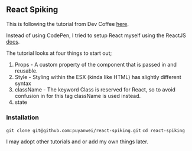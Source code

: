 ## React Spiking

This is following the tutorial from Dev Coffee [here](https://youtu.be/ZnRFerIP8aA).

Instead of using CodePen, I tried to setup React myself using the ReactJS [docs](https://github.com/facebook/create-react-app).

The tutorial looks at four things to start out;

1. Props - A custom property of the component that is passed in and reusable.
2. Style - Styling within the ESX (kinda like HTML) has slightly different syntax
3. className - The keyword Class is reserved for React, so to avoid confusion in for this tag className is used instead.
4. state

### Installation

`git clone git@github.com:puyanwei/react-spiking.git`
`cd react-spiking`

I may adopt other tutorials and or add my own things later.
